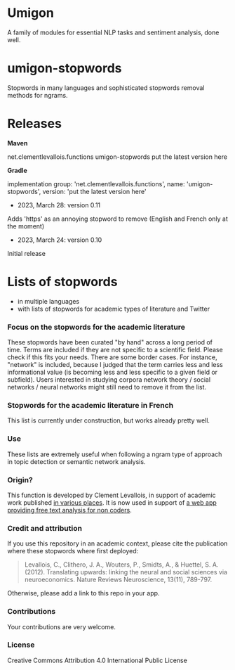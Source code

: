 # Umigon
A family of modules for essential NLP tasks and sentiment analysis, done well.

# umigon-stopwords
Stopwords in many languages and sophisticated stopwords removal methods for ngrams.

# Releases
**Maven**

<dependency>
    <groupId>net.clementlevallois.functions</groupId>
    <artifactId>umigon-stopwords</artifactId>
    <version>put the latest version here</version>
</dependency>

**Gradle**

implementation group: 'net.clementlevallois.functions', name: 'umigon-stopwords', version: 'put the latest version here'

* 2023, March 28: version 0.11

Adds 'https' as an annoying stopword to remove (English and French only at the moment)

* 2023, March 24: version 0.10

Initial release


# Lists of stopwords
- in multiple languages  
- with lists of stopwords for academic types of literature and Twitter


### Focus on the stopwords for the academic literature
These stopwords have been curated "by hand" across a long period of time. Terms are included if they are not specific to a scientific field. Please check if this fits your needs. There are some border cases. For instance, "network" is included, because I judged that the term carries less and less informational value (is becoming less and less specific to a given field or subfield). Users interested in studying corpora network theory / social networks / neural networks might still need to remove it from the list.

### Stopwords for the academic literature in French
This list is currently under construction, but works already pretty well.

### Use
These lists are extremely useful when following a ngram type of approach in topic detection or semantic network analysis.

### Origin?
This function is developed by Clement Levallois, in support of academic work published [in various places](https://scholar.google.fr/citations?user=r0R0vekAAAAJ&hl=en). It is now used in support of [a web app providing free text analysis for non coders](https://nocodefunctions.com).

### Credit and attribution
If you use this repository in an academic context, please cite the publication where these stopwords where first deployed:

> Levallois, C., Clithero, J. A., Wouters, P., Smidts, A., & Huettel, S. A. (2012). Translating upwards: linking the neural and social sciences via neuroeconomics. Nature Reviews Neuroscience, 13(11), 789-797.

Otherwise, please add a link to this repo in your app.

### Contributions
Your contributions are very welcome.

### License
Creative Commons Attribution 4.0 International Public License
